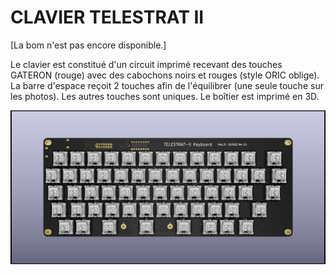 # CLAVIER TELESTRAT II

[La bom n'est pas encore disponible.]

Le clavier est constitué d'un circuit imprimé recevant des touches GATERON (rouge) avec des cabochons noirs et rouges (style ORIC oblige).
La barre d'espace reçoit 2 touches afin de l'équilibrer (une seule touche sur les photos). Les autres touches sont uniques.
Le boîtier est imprimé en 3D.


![Clavier TELESTRAT II](./Clavier_TELESTRAT_II.jpg?raw=true "Optional Title")

